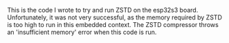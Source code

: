 This is the code I wrote to try and run ZSTD on the esp32s3 board. Unfortunately, it was not very successful, as the memory required by ZSTD is too high to run in this embedded context. The ZSTD compressor throws an 'insufficient memory' error when this code is run. 
